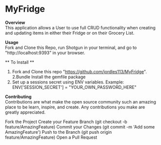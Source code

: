 # **MyFridge**
**Overview**
<br>
This application allows a User to use full CRUD functionality when creating and updating items in either their Fridge or on their Grocery List. 

**Usage**
<br>
Fork and Clone this Repo, run Shotgun in your terminal, and go to "http://localhost:9393" in your browser. 

** To Install **
<br>
1. Fork and Clone this repo "https://github.com/jordles113/MyFridge".
2.Bundle Install the gemfile package 
3. Set up a sessions secret using ENV variables. Example: 
ENV['SESSION_SECRET'] = "YOUR_OWN_PASSWORD_HERE"

**Contributing** 
<br>
Contributions are what make the open source community such an amazing place to be learn, inspire, and create. Any contributions you make are greatly appreciated.

Fork the Project
Create your Feature Branch (git checkout -b feature/AmazingFeature)
Commit your Changes (git commit -m 'Add some AmazingFeature')
Push to the Branch (git push origin feature/AmazingFeature)
Open a Pull Request

